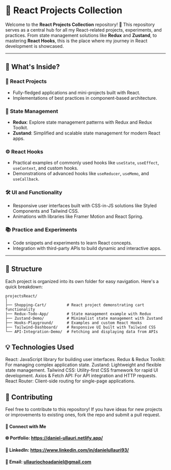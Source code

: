# 📂 React Projects Collection

Welcome to the **React Projects Collection** repository! 🎉 This repository serves as a central hub for all my React-related projects, experiments, and practices. From state management solutions like **Redux** and **Zustand**, to mastering **React Hooks**, this is the place where my journey in React development is showcased.

---

## 🚀 **What's Inside?**

### 🌟 **React Projects**
- Fully-fledged applications and mini-projects built with React.
- Implementations of best practices in component-based architecture.

### 🔄 **State Management**
- **Redux**: Explore state management patterns with Redux and Redux Toolkit.
- **Zustand**: Simplified and scalable state management for modern React apps.

### ⚙️ **React Hooks**
- Practical examples of commonly used hooks like `useState`, `useEffect`, `useContext`, and custom hooks.
- Demonstrations of advanced hooks like `useReducer`, `useMemo`, and `useCallback`.

### 🛠️ **UI and Functionality**
- Responsive user interfaces built with CSS-in-JS solutions like Styled Components and Tailwind CSS.
- Animations with libraries like Framer Motion and React Spring.

### 📚 **Practice and Experiments**
- Code snippets and experiments to learn React concepts.
- Integration with third-party APIs to build dynamic and interactive apps.

---

## 📁 **Structure**

Each project is organized into its own folder for easy navigation. Here's a quick breakdown:

```plaintex
projectsReact/
│
├── Shopping-Cart/         # React project demonstrating cart functionality
├── Redux-Todo-App/        # State management example with Redux
├── Zustand-Demo/          # Minimalist state management with Zustand
├── Hooks-Playground/      # Examples and custom React Hooks
├── Tailwind-Dashboard/    # Responsive UI built with Tailwind CSS
└── API-Integration-Demo/  # Fetching and displaying data from APIs
```

## 💡 Technologies Used
React: JavaScript library for building user interfaces.
Redux & Redux Toolkit: For managing complex application state.
Zustand: Lightweight and flexible state management.
Tailwind CSS: Utility-first CSS framework for rapid UI development.
Axios & Fetch API: For API integration and HTTP requests.
React Router: Client-side routing for single-page applications.

## 🌟 Contributing
Feel free to contribute to this repository! If you have ideas for new projects or improvements to existing ones, fork the repo and submit a pull request.

#### 🤝 Connect with Me
#### 🌐 Portfolio: https://daniel-ullauri.netlify.app/
#### 💼 LinkedIn: https://www.linkedin.com/in/danielullauri93/
#### 📧 Email: ullauriochoadaniel@gmail.com

